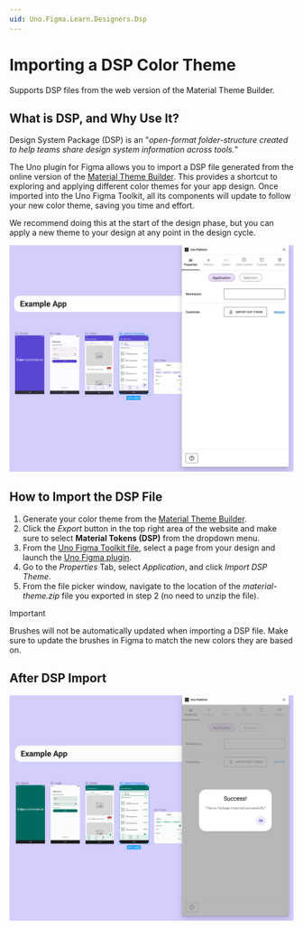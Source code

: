 ```yaml
---
uid: Uno.Figma.Learn.Designers.Dsp
---
```


# Importing a DSP Color Theme

Supports DSP files from the web version of the Material Theme Builder.

## What is DSP, and Why Use It?

Design System Package (DSP) is an "*open-format folder-structure created to help teams share design system information across tools.*"

The Uno plugin for Figma allows you to import a DSP file generated from the online version of the [Material Theme Builder](https://aka.platform.uno/uno-material-themebuilder). This provides a shortcut to exploring and applying different color themes for your app design. Once imported into the Uno Figma Toolkit, all its components will update to follow your new color theme, saving you time and effort.

We recommend doing this at the start of the design phase, but you can apply a new theme to your design at any point in the design cycle.

![Before DSP Import](assets/before-dsp-import.png)

## How to Import the DSP File

1) Generate your color theme from the [Material Theme Builder](https://aka.platform.uno/uno-material-themebuilder).
2) Click the *Export* button in the top right area of the website and make sure to select **Material Tokens (DSP)** from the dropdown menu.
3) From the [Uno Figma Toolkit file](https://aka.platform.uno/uno-figma-material-toolkit), select a page from your design and launch the [Uno Figma plugin](https://aka.platform.uno/uno-figma-plugin).
4) Go to the *Properties* Tab, select *Application*, and click *Import DSP Theme*.
5) From the file picker window, navigate to the location of the *material-theme.zip* file you exported in step 2 (no need to unzip the file).

> [!IMPORTANT]
> Brushes will not be automatically updated when importing a DSP file. Make sure to update the brushes in Figma to match the new colors they are based on.

## After DSP Import
![After DSP Import](assets/after-dsp-import.png)

